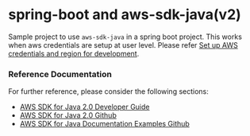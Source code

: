 # spring-boot and aws-sdk-java(v2)

Sample project to use `aws-sdk-java` in a spring boot project.
This works when aws credentials are setup at user level. Please refer [Set up AWS credentials and region for development](https://docs.aws.amazon.com/sdk-for-java/v2/developer-guide/setup-credentials.html).

### Reference Documentation
For further reference, please consider the following sections:

* [AWS SDK for Java 2.0 Developer Guide](https://docs.aws.amazon.com/sdk-for-java/v2/developer-guide/welcome.html)
* [AWS SDK for Java 2.0 Github](https://github.com/aws/aws-sdk-java-v2)
* [AWS SDK for Java Documentation Examples Github](https://github.com/awsdocs/aws-doc-sdk-examples/tree/master/java)
